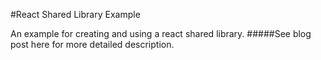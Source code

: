 #React Shared Library Example

An example for creating and using a react shared library.
#####See blog post here for more detailed description.

